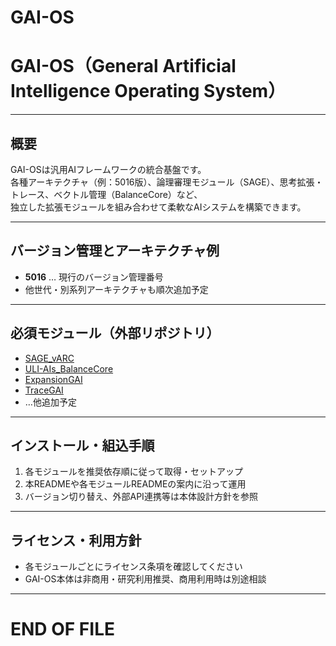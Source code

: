 # GAI-OS
# GAI-OS（General Artificial Intelligence Operating System）

---

## 概要

GAI-OSは汎用AIフレームワークの統合基盤です。  
各種アーキテクチャ（例：5016版）、論理審理モジュール（SAGE）、思考拡張・トレース、ベクトル管理（BalanceCore）など、  
独立した拡張モジュールを組み合わせて柔軟なAIシステムを構築できます。

---

## バージョン管理とアーキテクチャ例

- **5016** … 現行のバージョン管理番号
- 他世代・別系列アーキテクチャも順次追加予定

---

## 必須モジュール（外部リポジトリ）

- [SAGE_vARC](https://github.com/edow7777/SAGE_vARC)
- [ULI-AIs_BalanceCore](https://github.com/edow7777/ULI-AIs_BalanceCore)
- [ExpansionGAI](https://github.com/edow7777/ExpansionGAI)
- [TraceGAI](https://github.com/edow7777/TraceGAI)
- …他追加予定

---

## インストール・組込手順

1. 各モジュールを推奨依存順に従って取得・セットアップ
2. 本READMEや各モジュールREADMEの案内に沿って運用
3. バージョン切り替え、外部API連携等は本体設計方針を参照

---

## ライセンス・利用方針

- 各モジュールごとにライセンス条項を確認してください
- GAI-OS本体は非商用・研究利用推奨、商用利用時は別途相談

---

# END OF FILE

